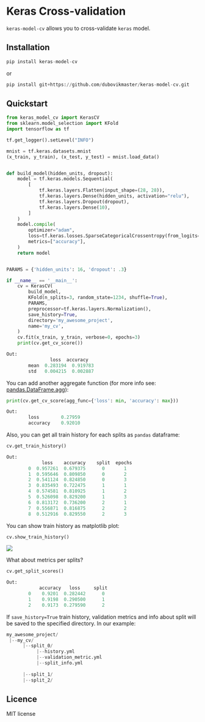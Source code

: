 # Keras Cross-validation
`keras-model-cv` allows you to cross-validate  `keras` model. 
## Installation
```python
pip install keras-model-cv
```
or
```python
pip install git+https://github.com/dubovikmaster/keras-model-cv.git
```

## Quickstart

```python
from keras_model_cv import KerasCV
from sklearn.model_selection import KFold
import tensorflow as tf

tf.get_logger().setLevel("INFO")

mnist = tf.keras.datasets.mnist
(x_train, y_train), (x_test, y_test) = mnist.load_data()


def build_model(hidden_units, dropout):
    model = tf.keras.models.Sequential(
        [
            tf.keras.layers.Flatten(input_shape=(28, 28)),
            tf.keras.layers.Dense(hidden_units, activation="relu"),
            tf.keras.layers.Dropout(dropout),
            tf.keras.layers.Dense(10),
        ]
    )
    model.compile(
        optimizer="adam",
        loss=tf.keras.losses.SparseCategoricalCrossentropy(from_logits=True),
        metrics=["accuracy"],
    )
    return model


PARAMS = {'hidden_units': 16, 'dropout': .3}

if __name__ == '__main__':
    cv = KerasCV(
        build_model,
        KFold(n_splits=3, random_state=1234, shuffle=True),
        PARAMS,
        preprocessor=tf.keras.layers.Normalization(),
        save_history=True,
        directory='my_awesome_project',
        name='my_cv',
    )
    cv.fit(x_train, y_train, verbose=0, epochs=3)
    print(cv.get_cv_score())
```
```python
Out: 
                loss  accuracy
        mean  0.283194  0.919783
        std   0.004215  0.002887 
```
You can add another aggregate function (for more info see: [pandas.DataFrame.agg](https://pandas.pydata.org/docs/reference/api/pandas.DataFrame.agg.html)):
```python
print(cv.get_cv_score(agg_func={'loss': min, 'accuracy': max}))
```
```python
Out:
        loss        0.27959
        accuracy    0.92010
```
Also, you can get all train history for each splits as `pandas` dataframe:

```python
cv.get_train_history()
```
```python
Out:
             loss    accuracy    split  epochs
        0  0.957261  0.679375      0       1
        1  0.595646  0.809850      0       2
        2  0.541124  0.824850      0       3
        3  0.835493  0.722475      1       1
        4  0.574581  0.810925      1       2
        5  0.526098  0.829200      1       3
        6  0.813172  0.736200      2       1
        7  0.556871  0.816875      2       2
        8  0.512916  0.829550      2       3
```
You can show train history as matplotlib plot:
```python
cv.show_train_history()
```
![](img/my_plot.png)



What about metrics per splits?
```python
cv.get_split_scores()
```
```python
Out:
            accuracy   loss     split
        0    0.9201  0.282442      0
        1    0.9198  0.290500      1
        2    0.9173  0.279590      2
```
If `save_history=True` train history,  validation metrics and info about split will be saved to the specified directory.
In our example:
```python
my_awesome_project/
 |--my_cv/
      |--split_0/
           |--history.yml
           |--validation_metric.yml
           |--split_info.yml
           
      |--split_1/
      |--split_2/
```
## Licence
 MIT license
